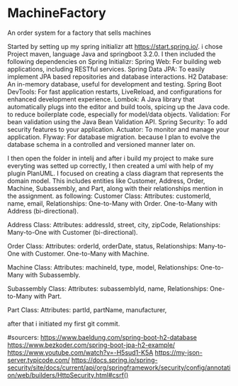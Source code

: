 # MachineFactory
An order system for a factory that sells machines

Started by setting up my spring initializr att https://start.spring.io/.
i chose Project maven, language Java and springboot 3.2.0.
I then included the following dependencies on Spring Initializr:
Spring Web: For building web applications, including RESTful services.
Spring Data JPA: To easily implement JPA based repositories and database interactions.
H2 Database: An in-memory database, useful for development and testing.
Spring Boot DevTools: For fast application restarts, LiveReload, and configurations for enhanced development experience.
Lombok: A Java library that automatically plugs into the editor and build tools, spicing up the Java code. to reduce boilerplate code, especially for model/data objects.
Validation: For bean validation using the Java Bean Validation API.
Spring Security: To add security features to your application.
Actuator: To monitor and manage your application.
Flyway: For database migration. because I plan to evolve the database schema in a controlled and versioned manner later on.

I then open the folder in intelij and after i build my project to make sure everyting was setted up correctly, I then created a uml with help of my plugin PlanUML.
I focused on creating a class diagram that represents the domain model. This includes entities like Customer, Address, Order, Machine, Subassembly, and Part,
along with their relationships mention in the assignment.  as following:
Customer Class:
Attributes: customerId, name, email,
Relationships:
One-to-Many with Order.
One-to-Many with Address (bi-directional).

Address Class:
Attributes: addressId, street, city, zipCode,
Relationships:
Many-to-One with Customer (bi-directional).

Order Class:
Attributes: orderId, orderDate, status,
Relationships:
Many-to-One with Customer.
One-to-Many with Machine.

Machine Class:
Attributes: machineId, type, model,
Relationships:
One-to-Many with Subassembly.

Subassembly Class:
Attributes: subassemblyId, name,
Relationships:
One-to-Many with Part.

Part Class:
Attributes: partId, partName, manufacturer,

after that i initiated my first git commit.
 
#sourcers:
https://www.baeldung.com/spring-boot-h2-database
https://www.bezkoder.com/spring-boot-jpa-h2-example/
https://www.youtube.com/watch?v=-H5sud1-K5A
https://my-json-server.typicode.com/
https://docs.spring.io/spring-security/site/docs/current/api/org/springframework/security/config/annotation/web/builders/HttpSecurity.html#csrf()
